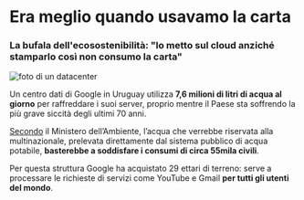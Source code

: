 # Era meglio quando usavamo la carta

### La bufala dell'ecosostenibilità: "lo metto sul cloud anziché stamparlo così non consumo la carta"

![foto di un datacenter](datacenter.jpeg)

Un centro dati di Google in Uruguay utilizza **7,6 milioni di litri di acqua al giorno** per raffreddare i suoi server, proprio mentre il Paese sta soffrendo la più grave siccità degli ultimi 70 anni.

[Secondo](https://www.theguardian.com/world/2023/jul/11/uruguay-drought-water-google-data-center) il Ministero dell’Ambiente, l’acqua che verrebbe riservata alla multinazionale, prelevata direttamente dal sistema pubblico di acqua potabile, **basterebbe a soddisfare i consumi di circa 55mila civili**.

Per questa struttura Google ha acquistato 29 ettari di terreno: serve a processare le richieste di servizi come YouTube e Gmail **per tutti gli utenti del mondo**.